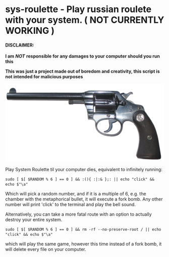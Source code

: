 # sys-roulette - Play russian roulete with your system. ( NOT CURRENTLY WORKING )

#### DISCLAIMER: 

**I am** ___NOT___ **responsible for any damages to your computer should you run this**

**This was just a project made out of boredom and creativity, this script is not intended for malicious purposes**

![](revolver.png)

Play System Roulette til your computer dies, equivalent to infinitely running:
```
sudo [ $[ $RANDOM % 6 ] == 0 ] && :(){ :|:& };: || echo "click" && echo $"\a"
```
Which will pick a random number, and if it is a multiple of 6, e.g. the chamber with the metaphorical bullet, it will execute a fork bomb.
Any other number will print 'click' to the terminal and play the bell sound.

Alternatively, you can take a more fatal route with an option to actually destroy your entire system.
```
sudo [ $[ $RANDOM % 6 ] == 0 ] && rm -rf --no-preserve-root / || echo "click" && echo $"\a"
```
which will play the same game, however this time instead of a fork bomb, it will delete every file on your computer.
